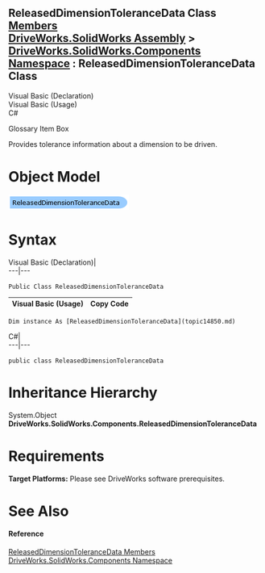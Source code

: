 ReleasedDimensionToleranceData Class   
[Members](topic14851.md)   
[DriveWorks.SolidWorks Assembly](topic13342.md) > [DriveWorks.SolidWorks.Components Namespace](topic13925.md) : ReleasedDimensionToleranceData Class  
---  
  
Visual Basic (Declaration)    
Visual Basic (Usage)    
C# 

Glossary Item Box

Provides tolerance information about a dimension to be driven. 

# Object Model

![](dotnetdiagramimages/image841.png)

# Syntax

Visual Basic (Declaration)|   
---|---  
      
    
    Public Class ReleasedDimensionToleranceData   
  
Visual Basic (Usage)| Copy Code  
---|---  
      
    
    Dim instance As [ReleasedDimensionToleranceData](topic14850.md)  
  
C#|   
---|---  
      
    
    public class ReleasedDimensionToleranceData   
  
# Inheritance Hierarchy

System.Object  
**DriveWorks.SolidWorks.Components.ReleasedDimensionToleranceData**  


# Requirements

**Target Platforms:** Please see DriveWorks software prerequisites.

# See Also

#### Reference

[ReleasedDimensionToleranceData Members](topic14851.md)   
[DriveWorks.SolidWorks.Components Namespace](topic13925.md)


